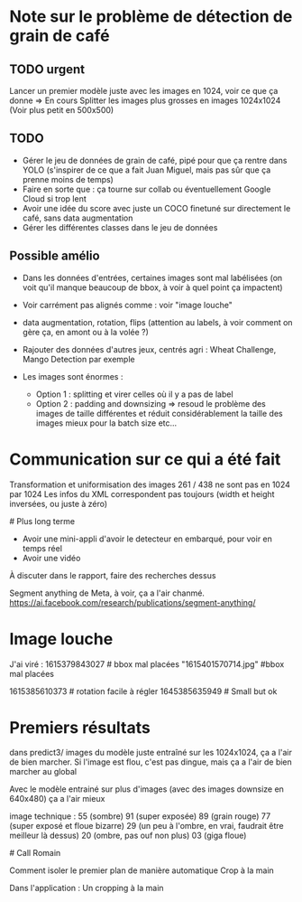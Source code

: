 # Note sur le problème de détection de grain de café

## TODO urgent

Lancer un premier modèle juste avec les images en 1024, voir ce que ça donne => En cours
Splitter les images plus grosses en images 1024x1024
(Voir plus petit en 500x500)


## TODO

- Gérer le jeu de données de grain de café, pipé pour que ça rentre dans YOLO (s'inspirer de ce que a fait Juan Miguel, mais pas sûr que ça prenne moins de temps)
- Faire en sorte que : ça tourne sur collab ou éventuellement Google Cloud si trop lent
- Avoir une idée du score avec juste un COCO finetuné sur directement le café, sans data augmentation
- Gérer les différentes classes dans le jeu de données


## Possible amélio

- Dans les données d'entrées, certaines images sont mal labélisées (on voit qu'il manque beaucoup de bbox, à voir à quel point ça impactent)
- Voir carrément pas alignés comme : 
voir "image louche"

- data augmentation, rotation, flips (attention au labels, à voir comment on gère ça, en amont ou à la volée ?)
- Rajouter des données d'autres jeux, centrés agri : Wheat Challenge, Mango Detection par exemple
- Les images sont énormes :
    - Option 1 : splitting et virer celles où il y a pas de label
    - Option 2 : padding and downsizing => resoud le problème des images de taille différentes et réduit considérablement la taille des images
                    mieux pour la batch size etc...


# Communication sur ce qui a été fait 

Transformation et uniformisation des images 
261 / 438 ne sont pas en 1024 par 1024 
Les infos du XML correspondent pas toujours (width et height inversées, ou juste à zéro)


# Plus long terme 

- Avoir une mini-appli d'avoir le detecteur en embarqué, pour voir en temps réel 
- Avoir une vidéo

À discuter dans le rapport, faire des recherches dessus 

Segment anything de Meta, à voir, ça a l'air chanmé.
https://ai.facebook.com/research/publications/segment-anything/


# Image louche

J'ai viré :
1615379843027 # bbox mal placées
"1615401570714.jpg" #bbox mal placées


1615385610373 # rotation facile à régler
1645385635949 # Small but ok


# Premiers résultats

dans predict3/ images du modèle juste entraîné sur les 1024x1024,
ça a l'air de bien marcher. Si l'image est flou, c'est pas dingue, mais ça a l'air de bien marcher au global

Avec le modèle entrainé sur plus d'images (avec des images downsize en 640x480) ça a l'air mieux

image technique : 
55 (sombre)
91 (super exposée)
89 (grain rouge)
77 (super exposé et floue bizarre)
29 (un peu à l'ombre, en vrai, faudrait être meilleur là dessus)
20 (ombre, pas ouf non plus)
03 (giga floue)




# Call Romain 

Comment isoler le premier plan de manière automatique 
Crop à la main 

Dans l'application : Un cropping à la main